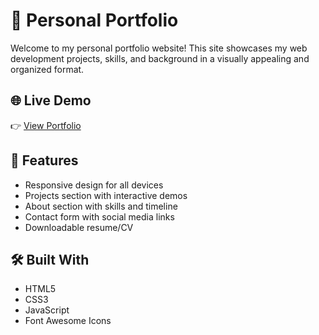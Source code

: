 # 💼 Personal Portfolio

Welcome to my personal portfolio website! This site showcases my web development projects, skills, and background in a visually appealing and organized format.

## 🌐 Live Demo

👉 [View Portfolio](https://yourusername.github.io/portfolio)

## 📁 Features

- Responsive design for all devices
- Projects section with interactive demos
- About section with skills and timeline
- Contact form with social media links
- Downloadable resume/CV

## 🛠️ Built With

- HTML5
- CSS3
- JavaScript
- Font Awesome Icons



